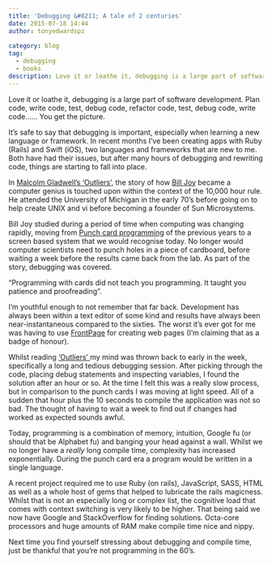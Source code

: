 ```yaml
---
title: 'Debugging &#8211; A tale of 2 centuries'
date: 2015-07-18 14:44
author: tonyedwardspz
  
category: blog
tag:
  - debugging
  - books
description: Love it or loathe it, debugging is a large part of software development.
---
```

<p class="graf--h3">
  Love it or loathe it, debugging is a large part of software development. Plan code, write code, test, debug code, refactor code, test, debug code, write code…… You get the picture.
</p>

<p class="graf--p">
  It’s safe to say that debugging is important, especially when learning a new language or framework. In recent months I’ve been creating apps with Ruby (Rails) and Swift (iOS), two languages and frameworks that are new to me. Both have had their issues, but after many hours of debugging and rewriting code, things are starting to fall into place.
</p>

<p class="graf--p">
  In <a class="markup--anchor markup--p-anchor" href="http://www.amazon.co.uk/gp/product/0141036257/ref=as_li_tl?ie=UTF8&camp=1634&creative=6738&creativeASIN=0141036257&linkCode=as2&tag=aandeuk-21" data-href="http://www.amazon.co.uk/gp/product/0141036257/ref=as_li_tl?ie=UTF8&camp=1634&creative=6738&creativeASIN=0141036257&linkCode=as2&tag=aandeuk-21">Malcolm Gladwell’s ‘Outliers’</a>, the story of how <a class="markup--anchor markup--p-anchor" href="https://en.wikipedia.org/wiki/Bill_Joy" data-href="https://en.wikipedia.org/wiki/Bill_Joy">Bill Joy</a> became a computer genius is touched upon within the context of the 10,000 hour rule. He attended the University of Michigan in the early 70’s before going on to help create UNIX and vi before becoming a founder of Sun Microsystems.
</p>

<p class="graf--p">
  Bill Joy studied during a period of time when computing was changing rapidly, moving from <a class="markup--anchor markup--p-anchor" href="http://www.columbia.edu/cu/computinghistory/fisk.pdf" data-href="http://www.columbia.edu/cu/computinghistory/fisk.pdf">Punch card programming</a> of the previous years to a screen based system that we would recognise today. No longer would computer scientists need to punch holes in a piece of cardboard, before waiting a week before the results came back from the lab. As part of the story, debugging was covered.
</p>

<p class="graf--p graf--startsWithDoubleQuote">
  “Programming with cards did not teach you programming. It taught you patience and proofreading”.
</p>

<p class="graf--p">
  I’m youthful enough to not remember that far back. Development has always been within a text editor of some kind and results have always been near-instantaneous compared to the sixties. The worst it’s ever got for me was having to use <a class="markup--anchor markup--p-anchor" href="https://en.wikipedia.org/wiki/Microsoft_FrontPage" data-href="https://en.wikipedia.org/wiki/Microsoft_FrontPage">FrontPage</a> for creating web pages (I’m claiming that as a badge of honour).
</p>

<p class="graf--p">
  Whilst reading <a class="markup--anchor markup--p-anchor" href="http://www.amazon.co.uk/gp/product/0141036257/ref=as_li_tl?ie=UTF8&camp=1634&creative=6738&creativeASIN=0141036257&linkCode=as2&tag=aandeuk-21" data-href="http://www.amazon.co.uk/gp/product/0141036257/ref=as_li_tl?ie=UTF8&camp=1634&creative=6738&creativeASIN=0141036257&linkCode=as2&tag=aandeuk-21">‘Outliers’ </a>my mind was thrown back to early in the week, specifically a long and tedious debugging session. After picking through the code, placing debug statements and inspecting variables, I found the solution after an hour or so. At the time I felt this was a really slow process, but in comparison to the punch cards I was moving at light speed. All of a sudden that hour plus the 10 seconds to compile the application was not so bad. The thought of having to wait a week to find out if changes had worked as expected sounds awful.
</p>

<p class="graf--p">
  Today, programming is a combination of memory, intuition, Google fu (or should that be Alphabet fu) and banging your head against a wall. Whilst we no longer have a <em class="markup--em markup--p-em">really</em> long compile time, complexity has increased exponentially. During the punch card era a program would be written in a single language.
</p>

<p class="graf--p">
  A recent project required me to use Ruby (on rails), JavaScript, SASS, HTML as well as a whole host of gems that helped to lubricate the rails magicness. Whilst that is not an especially long or complex list, the cognitive load that comes with context switching is very likely to be higher. That being said we now have Google and StackOverflow for finding solutions. Octa-core processors and huge amounts of RAM make compile time nice and nippy.
</p>

<p class="graf--p">
  Next time you find yourself stressing about debugging and compile time, just be thankful that you’re not programming in the 60’s.
</p>
